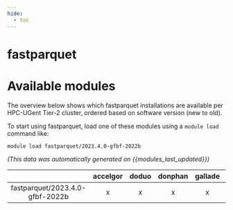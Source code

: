 ```yaml
---
hide:
  - toc
---
```


fastparquet
===========

# Available modules


The overview below shows which fastparquet installations are available per HPC-UGent Tier-2 cluster, ordered based on software version (new to old).

To start using fastparquet, load one of these modules using a `module load` command like:

```shell
module load fastparquet/2023.4.0-gfbf-2022b
```

*(This data was automatically generated on {{modules_last_updated}})*  

| |accelgor|doduo|donphan|gallade|joltik|shinx|skitty|
| :---: | :---: | :---: | :---: | :---: | :---: | :---: | :---: |
|fastparquet/2023.4.0-gfbf-2022b|x|x|x|x|x|x|x|
